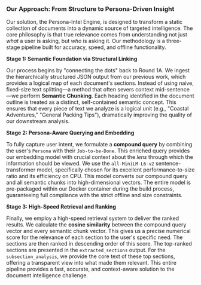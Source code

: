 ### Our Approach: From Structure to Persona-Driven Insight

Our solution, the Persona-Intel Engine, is designed to transform a static collection of documents into a dynamic source of targeted intelligence. The core philosophy is that true relevance comes from understanding not just *what* a user is asking, but *who* is asking it. Our methodology is a three-stage pipeline built for accuracy, speed, and offline functionality.

**Stage 1: Semantic Foundation via Structural Linking**

Our process begins by "connecting the dots" back to Round 1A. We ingest the hierarchically structured JSON output from our previous work, which provides a logical map of each document's sections. Instead of using naive, fixed-size text splitting—a method that often severs context mid-sentence—we perform **Semantic Chunking**. Each heading identified in the document outline is treated as a distinct, self-contained semantic concept. This ensures that every piece of text we analyze is a logical unit (e.g., "Coastal Adventures," "General Packing Tips"), dramatically improving the quality of our downstream analysis.

**Stage 2: Persona-Aware Querying and Embedding**

To fully capture user intent, we formulate a **compound query** by combining the user's `Persona` with their `Job-to-be-Done`. This enriched query provides our embedding model with crucial context about the *lens* through which the information should be viewed. We use the `all-MiniLM-L6-v2` sentence-transformer model, specifically chosen for its excellent performance-to-size ratio and its efficiency on CPU. This model converts our compound query and all semantic chunks into high-dimensional vectors. The entire model is pre-packaged within our Docker container during the build process, guaranteeing full compliance with the strict offline and size constraints.

**Stage 3: High-Speed Retrieval and Ranking**

Finally, we employ a high-speed retrieval system to deliver the ranked results. We calculate the **cosine similarity** between the compound query vector and every semantic chunk vector. This gives us a precise numerical score for the relevance of each section to the user's specific need. The sections are then ranked in descending order of this score. The top-ranked sections are presented in the `extracted_sections` output. For the `subsection_analysis`, we provide the core text of these top sections, offering a transparent view into what made them relevant. This entire pipeline provides a fast, accurate, and context-aware solution to the document intelligence challenge.